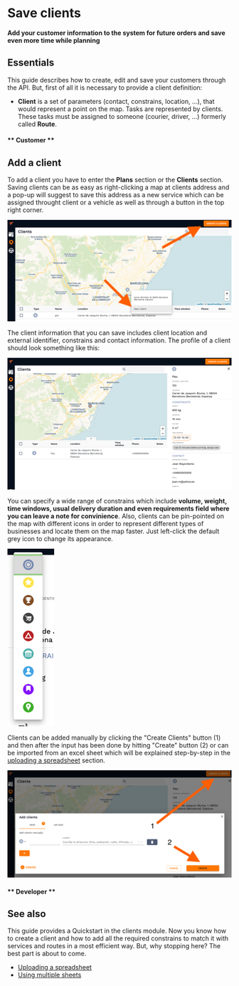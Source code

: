 # Save clients

**Add your customer information to the system for future orders and save even more time while planning**

## Essentials

This guide describes how to create, edit and save your customers through the API. But, first of all it is necessary to provide a client definition:

- **Client** is a set of parameters (contact, constrains, location, ...), that would represent a point on the map. Tasks are represented by clients.
  These tasks must be assigned to someone (courier, driver, ...) formerly called **Route**.


<!-- tabs:start -->
#### ** Customer **

##  Add a client

To add a client you have to enter the **Plans** section or the **Clients** section. 
Saving clients can be as easy as right-clicking a map at clients address and a pop-up will suggest to save this address as a new service which can be assigned throught client or a vehicle as well as through a button in the top right corner. 

![Clients](../images/clients.png)

The client information that you can save includes client location and external identifier, constrains and contact information. The profile of a client should look something like this:

![Client profile](../images/profile.png)

You can specify a wide range of constrains which include **volume, weight, time windows, usual delivery duration and even requirements field where you can leave a note for convinience**. Also, clients can be pin-pointed on the map with different icons in order to represent different types of businesses and locate them on the map faster. Just left-click the default grey icon to change its appearance. 

![Icons](../images/icons.png)

Clients can be added manually by clicking the "Create Clients" button (1) and then after the input has been done by hitting "Create" button (2) or can be imported from an excel sheet which will be explained step-by-step in the [uploading a spreadsheet](/clients/uploading_excel.md) section. 

![Manual client](../images/manual_client.png)




#### ** Developer **

<!-- tabs:end -->

## See also

This guide provides a Quickstart in the clients module. Now you know how to create a client and how to add all the required constrains to match it with services and routes in a most efficient way.
But, why stopping here? The best part is about to come.

- [Uploading a spreadsheet]()
- [Using multiple sheets]()


